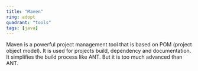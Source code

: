 ```yaml
---
title: "Maven"
ring: adopt
quadrant: "tools"
tags: [java]
---
```


Maven is a powerful project management tool that is based on POM (project object model). It is used for projects build, dependency and documentation. It simplifies the build process like ANT. But it is too much advanced than ANT.

